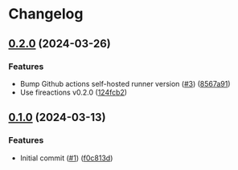 # Changelog

## [0.2.0](https://github.com/hostinger/fireactions-images/compare/ubuntu20.04/v0.1.0...ubuntu20.04/v0.2.0) (2024-03-26)


### Features

* Bump Github actions self-hosted runner version ([#3](https://github.com/hostinger/fireactions-images/issues/3)) ([8567a91](https://github.com/hostinger/fireactions-images/commit/8567a9149d0d2fce66ac3a0afc564995bcff1e92))
* Use fireactions v0.2.0 ([124fcb2](https://github.com/hostinger/fireactions-images/commit/124fcb2efe895d8dd4fd23a43c53b1859c7dc088))

## [0.1.0](https://github.com/hostinger/fireactions-images/compare/ubuntu20.04-v0.0.1...ubuntu20.04/v0.1.0) (2024-03-13)


### Features

* Initial commit ([#1](https://github.com/hostinger/fireactions-images/issues/1)) ([f0c813d](https://github.com/hostinger/fireactions-images/commit/f0c813db97511842907b494b56bb30e34d3fa3ae))
